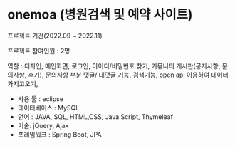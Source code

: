 # onemoa (병원검색 및 예약 사이트)

프로젝트 기간(2022.09 ~ 2022.11)

프로젝트 참여인원 : 2명

역할 : 디자인, 메인화면, 로그인, 아이디/비밀번호 찾기, 커뮤니티 게시판(공지사항, 문의사항, 후기),  문의사항 부분 댓글/ 대댓글 기능,
 검색기능, open api 이용하여 데이터 가지고오기, 


- 사용 툴 : eclipse
- 데이터베이스 : MySQL
- 언어 : JAVA, SQL, HTML,CSS, Java Script, Thymeleaf
- 기술: jQuery, Ajax
- 프레임워크 : Spring Boot, JPA

